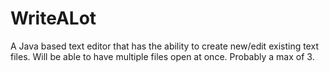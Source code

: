 # WriteALot

A Java based text editor that has the ability to create new/edit existing text files.
Will be able to have multiple files open at once. Probably a max of 3.

